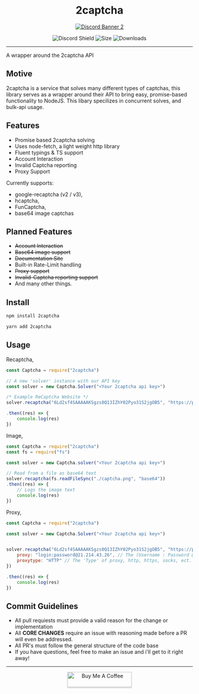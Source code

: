 <div style="text-align: center">
    <h1>
        2captcha
    </h1>


<a href="https://discord.gg/tamVs2Ujrf">
    <img src="https://discordapp.com/api/guilds/769020183540400128/widget.png?style=banner2" alt="Discord Banner 2"/>
</a>

![Discord Shield](https://img.shields.io/github/commit-activity/m/furry/2captcha)
![Size](https://img.shields.io/bundlephobia/min/2captcha)
![Downloads](https://img.shields.io/npm/dw/2captcha)

</div>

<hr>
A wrapper around the 2captcha API

## Motive

2captcha is a service that solves many different types of captchas, this library serves as a wrapper around their API to bring easy, promise-based functionality to NodeJS. This libary specilizes in concurrent solves, and bulk-api usage.

## Features

- Promise based 2captcha solving
- Uses node-fetch, a light weight http library
- Fluent typings & TS support
- Account Interaction
- Invalid Captcha reporting
- Proxy Support

Currently supports:

- google-recaptcha (v2 / v3),
- hcaptcha,
- FunCaptcha,
- base64 image captchas

## Planned Features

- ~~Account Interaction~~
- ~~Base64 image support~~
- ~~Documentation Site~~
- Built-in Rate-Limit handling
- ~~Proxy support~~
- ~~Invalid-Captcha reporting support~~
- And many other things.

## Install

```sh
npm install 2captcha
```
```sh
yarn add 2captcha
```

## Usage


Recaptcha,
```js
const Captcha = require("2captcha")

// A new 'solver' instance with our API key
const solver = new Captcha.Solver("<Your 2captcha api key>")

/* Example ReCaptcha Website */
solver.recaptcha("6Ld2sf4SAAAAAKSgzs0Q13IZhY02Pyo31S2jgOB5", "https://patrickhlauke.github.io/recaptcha/")

.then((res) => {
    console.log(res)
})
```

Image,
```js
const Captcha = require("2captcha")
const fs = require("fs")

const solver = new Captcha.solver("<Your 2captcha api key>")

// Read from a file as base64 text
solver.recaptcha(fs.readFileSync("./captcha.png", "base64"))
.then((res) => {
    // Logs the image text
    console.log(res)
})
```

Proxy,
```js
const Captcha = require("2captcha")

const solver = new Captcha.Solver("<Your 2captcha api key>")


solver.recaptcha("6Ld2sf4SAAAAAKSgzs0Q13IZhY02Pyo31S2jgOB5", "https://patrickhlauke.github.io/recaptcha/", {
    proxy: "login:password@21.214.43.26", // The (Username : Password @ Address) of our chosen proxy
    proxytype: "HTTP" // The 'Type' of proxy, http, https, socks, ect.
})

.then((res) => {
    console.log(res)
})
```

## Commit Guidelines

- All pull requiests must provide a valid reason for the change or implementation
- All **CORE CHANGES** require an issue with reasoning made before a PR will even be addressed.
- All PR's must follow the general structure of the code base
- If you have questions, feel free to make an issue and i'll get to it right away!

<hr>
<div style="text-align: center">
<a href="https://www.buymeacoffee.com/ether" target="_blank"><img src="https://www.buymeacoffee.com/assets/img/custom_images/orange_img.png" alt="Buy Me A Coffee" style="height: 41px !important;width: 174px !important;box-shadow: 0px 3px 2px 0px rgba(190, 190, 190, 0.5) !important;-webkit-box-shadow: 0px 3px 2px 0px rgba(190, 190, 190, 0.5) !important;" ></a>
</div>
